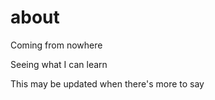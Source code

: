 # about

Coming from nowhere

Seeing what I can learn

This may be updated when there's more to say
